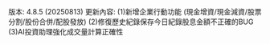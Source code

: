 版本: 4.8.5 (20250813)
更新內容: 
(1)新增企業行動功能
   (現金增資/現金減資/股票分割/股份合併/配股發放)
(2)修復歷史紀錄保存今日紀錄股息金額不正確的BUG
(3)AI投資助理強化成交量計算正確性
